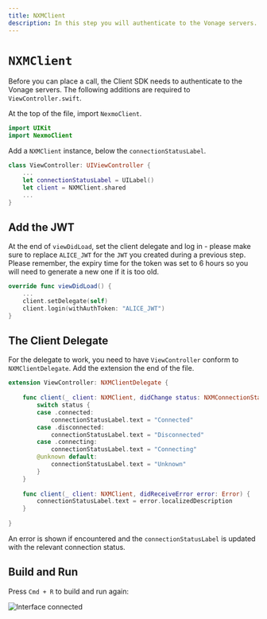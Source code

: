 ```yaml
---
title: NXMClient
description: In this step you will authenticate to the Vonage servers.
---
```


# `NXMClient`

Before you can place a call, the Client SDK needs to authenticate to the Vonage servers. The following additions are required to `ViewController.swift`.

At the top of the file, import `NexmoClient`.

```swift
import UIKit
import NexmoClient
```

Add a `NXMClient` instance, below the `connectionStatusLabel`.

```swift
class ViewController: UIViewController {
    ...
    let connectionStatusLabel = UILabel()
    let client = NXMClient.shared
    ...
}
```

## Add the JWT

At the end of `viewDidLoad`, set the client delegate and log in - please make sure to replace `ALICE_JWT` for the `JWT` you created during a previous step. Please remember, the expiry time for the token was set to 6 hours so you will need to generate a new one if it is too old.

```swift
override func viewDidLoad() {
    ...
    client.setDelegate(self)
    client.login(withAuthToken: "ALICE_JWT")
}
```

## The Client Delegate

For the delegate to work, you need to have `ViewController` conform to `NXMClientDelegate`. Add the extension the end of the file.

```swift
extension ViewController: NXMClientDelegate {
    
    func client(_ client: NXMClient, didChange status: NXMConnectionStatus, reason: NXMConnectionStatusReason) {
        switch status {
        case .connected:
            connectionStatusLabel.text = "Connected"
        case .disconnected:
            connectionStatusLabel.text = "Disconnected"
        case .connecting:
            connectionStatusLabel.text = "Connecting"
        @unknown default:
            connectionStatusLabel.text = "Unknown"
        }
    }
    
    func client(_ client: NXMClient, didReceiveError error: Error) {
        connectionStatusLabel.text = error.localizedDescription
    }
    
}
```

An error is shown if encountered and the `connectionStatusLabel` is updated with the relevant connection status. 

## Build and Run

Press `Cmd + R` to build and run again:

![Interface connected](/meta/client-sdk/ios-phone-to-app/interface-connected.png)
